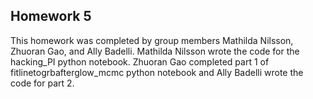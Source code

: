## Homework 5
This homework was completed by group members Mathilda Nilsson, Zhuoran Gao, and Ally Badelli. Mathilda Nilsson wrote the code for the hacking_PI python notebook. Zhuoran Gao completed part 1 of fitlinetogrbafterglow_mcmc python notebook and Ally Badelli wrote the code for part 2.
